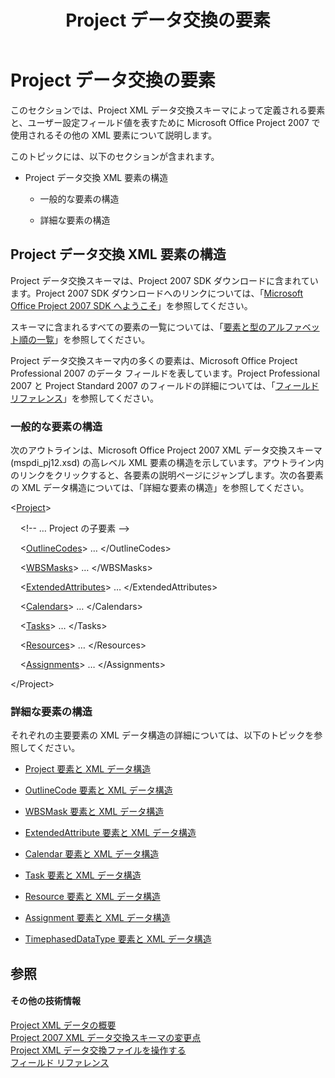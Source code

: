 ﻿---
title: Project データ交換の要素
TOCTitle: Project データ交換の要素
ms:assetid: c0382453-e552-402c-be05-fa50af11e71d
ms:mtpsurl: https://msdn.microsoft.com/ja-jp/library/Bb968664(v=office.12)
ms:contentKeyID: 16746007
ms.date: 06/30/2008
mtps_version: v=office.12
ms.translationtype: HT
---

# Project データ交換の要素

このセクションでは、Project XML データ交換スキーマによって定義される要素と、ユーザー設定フィールド値を表すために Microsoft Office Project 2007 で使用されるその他の XML 要素について説明します。

このトピックには、以下のセクションが含まれます。

  - Project データ交換 XML 要素の構造
    
      - 一般的な要素の構造
    
      - 詳細な要素の構造

## Project データ交換 XML 要素の構造

Project データ交換スキーマは、Project 2007 SDK ダウンロードに含まれています。Project 2007 SDK ダウンロードへのリンクについては、「[Microsoft Office Project 2007 SDK へようこそ](https://msdn.microsoft.com/ja-jp/library/ms512767\(v=office.12\))」を参照してください。

スキーマに含まれるすべての要素の一覧については、「[要素と型のアルファベット順の一覧](alphabetical-list-of-elements-and-types.md)」を参照してください。

Project データ交換スキーマ内の多くの要素は、Microsoft Office Project Professional 2007 のデータ フィールドを表しています。Project Professional 2007 と Project Standard 2007 のフィールドの詳細については、「[フィールド リファレンス](http://office.microsoft.com/ja-jp/project/ch100788901041.aspx)」を参照してください。

### 一般的な要素の構造

次のアウトラインは、Microsoft Office Project 2007 XML データ交換スキーマ (mspdi\_pj12.xsd) の高レベル XML 要素の構造を示しています。アウトライン内のリンクをクリックすると、各要素の説明ページにジャンプします。次の各要素の XML データ構造については、「詳細な要素の構造」を参照してください。

\<[Project](project-element.md)\>

    \<\!-- … Project の子要素 --\>

    \<[OutlineCodes](outlinecodes-element.md)\> … \</OutlineCodes\>

    \<[WBSMasks](wbsmasks-element.md)\> … \</WBSMasks\>

    \<[ExtendedAttributes](extendedattributes-element.md)\> … \</ExtendedAttributes\>

    \<[Calendars](calendars-element.md)\> … \</Calendars\>

    \<[Tasks](tasks-element.md)\> … \</Tasks\>

    \<[Resources](resources-element.md)\> … \</Resources\>

    \<[Assignments](assignments-element.md)\> … \</Assignments\>

\</Project\>

### 詳細な要素の構造

それぞれの主要要素の XML データ構造の詳細については、以下のトピックを参照してください。

  - [Project 要素と XML データ構造](project-elements-and-xml-structure.md)

  - [OutlineCode 要素と XML データ構造](outlinecode-elements-and-xml-structure.md)

  - [WBSMask 要素と XML データ構造](wbsmask-elements-and-xml-structure.md)

  - [ExtendedAttribute 要素と XML データ構造](extendedattribute-elements-and-xml-structure.md)

  - [Calendar 要素と XML データ構造](calendar-elements-and-xml-structure.md)

  - [Task 要素と XML データ構造](task-elements-and-xml-structure.md)

  - [Resource 要素と XML データ構造](resource-elements-and-xml-structure.md)

  - [Assignment 要素と XML データ構造](assignment-elements-and-xml-structure.md)

  - [TimephasedDataType 要素と XML データ構造](timephaseddatatype-elements-and-xml-structure.md)

## 参照

#### その他の技術情報

[Project XML データの概要](introduction-to-project-xml-data.md)  
[Project 2007 XML データ交換スキーマの変更点](changes-in-the-project-2007-xml-data-interchange-schema.md)  
[Project XML データ交換ファイルを操作する](working-with-project-xml-data-interchange-files.md)  
[フィールド リファレンス](http://office.microsoft.com/ja-jp/project/ch100788901041.aspx)

